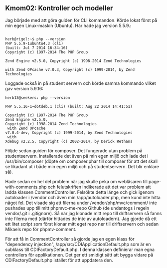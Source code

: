 Kmom02: Kontroller och modeller
------------------------------------
 
Jag började med att göra guiden för CLI kommandon. Körde lokat först på min egen Linux-maskin (Ubuntu). Här hade jag version 5.5.9.:
<code>
<br/><br/>herb@rigel:~$ php --version
<br/>PHP 5.5.9-1ubuntu4.3 (cli) (built: Jul  7 2014 16:34:16)
<br/>Copyright (c) 1997-2014 The PHP Group
<br/>Zend Engine v2.5.0, Copyright (c) 1998-2014 Zend Technologies
<br/>    with Zend OPcache v7.0.3, Copyright (c) 1999-2014, by Zend Technologies
</code>

Loggade också in på student servern och körde samma kommando vilket gav version 5.9.16:
<code>
<br/><br>herb13@seekers: php --version
<br/>PHP 5.5.16-1~dotdeb.1 (cli) (built: Aug 22 2014 14:41:51)
<br/>Copyright (c) 1997-2014 The PHP Group
<br/>Zend Engine v2.5.0, Copyright (c) 1998-2014 Zend Technologies
<br/>    with Zend OPcache v7.0.4-dev, Copyright (c) 1999-2014, by Zend Technologies
<br/>    with Xdebug v2.2.5, Copyright (c) 2002-2014, by Derick Rethans
</code>

Följde sedan guiden för composer. Det fungerade utan problem på studentservern. Installerade det även på min egen miljö och lade det i /usr/bin/composer (döpte om composer.phar till composer för att det skall se likadant ut i både min egen miljö och på studentservern. Det blir enklare så).

Hade sedan en hel del problem när jag skulle peka om webläsaren till page-with-comments.php och felutskriften indikerade att det var problem att ladda klassen CommentController. Felsökte detta länge och gick igenom autoloader i /vendor och även min /app/autoloader.php, men kund inte hitta något fel. Det visade sig att filerna under /vendor/php/mvc/comment/ inte pushades upp till mitt phpmvc-me-repo Github (de undantogs i regeln vendor/.git i .gitignore). Så när jag klonade mitt repo till driftservern så fanns inte filerna med (därför hittades de inte av autoloadern). Jag gjorde då ett ett litet script som först klonar mitt eget repo ner till driftservern och sedan Mikaels repo för phpmv-comment. 

För att få in CommentController så gjorde jag en egen klass för "dependency injection", /app/src/CDIApplicationDefault.php som är en subklass till CDIFactoryDefault.php. I denna klassen definierar man egna controllers för applikationen. Det ger ett smidigt sätt att bygga vidare på CDIFactoryDefault.php istället för att uppdatera den. 
